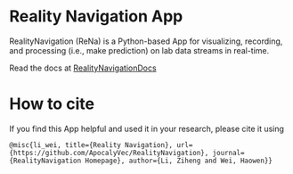 # Reality Navigation App
RealityNavigation (ReNa) is a Python-based App for visualizing, recording, and processing (i.e., make prediction) on lab data streams in real-time.

Read the docs at [RealityNavigationDocs](https://realitynavigationdocs.readthedocs.io/en/latest/)


# How to cite
If you find this App helpful and used it in your research, please cite it using

`@misc{li_wei, title={Reality Navigation}, url={https://github.com/ApocalyVec/RealityNavigation}, journal={RealityNavigation Homepage}, author={Li, Ziheng and Wei, Haowen}}`
